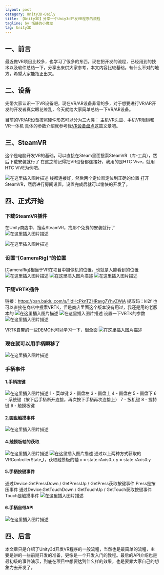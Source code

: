 ```yaml
---
layout: post
category: Unity3D-Daily
title: 【Unity3D】分享一个Uniy3d开发VR程序的流程
tagline: by 恬静的小魔龙
tag: Unity3D
---
```


## 一、前言
最近做VR项目比较多，也学习了很多的东西，现在把开发的流程，已经用到的技术以及软件总结一下，分享出来供大家参考，本文内容比较基础，有什么不对的地方，希望大家能指正出来。

## 二、设备
先带大家认识一下VR设备吧，现在VR/AR设备非常的多，对于想要进行VR/AR开发的开发者真实眼花缭乱，今天就给大家简单总结一下VR/AR设备。

目前的VR/AR设备按照硬件形态可以分为三大类：
主机VR头显、手机VR眼镜和VR一体机
具体的参数介绍就参考我[VR设备盘点](https://blog.csdn.net/q764424567/article/details/83751487)这篇文章吧。

## 三、SteamVR
这个是电脑开发VR的基础，可以直接在Steam里面搜索SteamVR（库-工具），然后下载安装就行了
在这之前记得把VR设备都连接好，我用的是HTC Vive，就用HTC VIVE为例吧。

![在这里插入图片描述](https://img-blog.csdnimg.cn/20181105151552536.png?x-oss-process=image/watermark,type_ZmFuZ3poZW5naGVpdGk,shadow_10,text_aHR0cHM6Ly9ibG9nLmNzZG4ubmV0L3E3NjQ0MjQ1Njc=,size_16,color_FFFFFF,t_70)
线都连接好，然后两个定位器定位到正确的位置
打开SteamVR，然后进行房间设置，设置完成后就可以愉快的开发了。

## 四、正式开始

### 下载SteamVR插件
在Unity商店中，搜索SteamVR，找那个免费的安装就行了
![在这里插入图片描述](https://img-blog.csdnimg.cn/20181105151940368.png?x-oss-process=image/watermark,type_ZmFuZ3poZW5naGVpdGk,shadow_10,text_aHR0cHM6Ly9ibG9nLmNzZG4ubmV0L3E3NjQ0MjQ1Njc=,size_16,color_FFFFFF,t_70)


![在这里插入图片描述](https://img-blog.csdnimg.cn/20181105152033252.png)

### 设置"[CameraRig]"的位置
[CameraRig]相当于VR在项目中摄像机的位置，也就是人能看到的位置
![在这里插入图片描述](https://img-blog.csdnimg.cn/20181105152240633.png)
![在这里插入图片描述](https://img-blog.csdnimg.cn/20181105152320100.png?x-oss-process=image/watermark,type_ZmFuZ3poZW5naGVpdGk,shadow_10,text_aHR0cHM6Ly9ibG9nLmNzZG4ubmV0L3E3NjQ0MjQ1Njc=,size_16,color_FFFFFF,t_70)
![在这里插入图片描述](https://img-blog.csdnimg.cn/20181105152307324.png?x-oss-process=image/watermark,type_ZmFuZ3poZW5naGVpdGk,shadow_10,text_aHR0cHM6Ly9ibG9nLmNzZG4ubmV0L3E3NjQ0MjQ1Njc=,size_16,color_FFFFFF,t_70)
### 下载VRTK插件
链接：https://pan.baidu.com/s/1IdHcPknTZHRavg7YhvZWjA 
提取码：kl2f 
也可以直接在商店中搜索VRTK，但是商店里面这个版本没有用过，我还是用的老版本的
![在这里插入图片描述](https://img-blog.csdnimg.cn/2018110515270267.png)
![在这里插入图片描述](https://img-blog.csdnimg.cn/20181105152827130.png?x-oss-process=image/watermark,type_ZmFuZ3poZW5naGVpdGk,shadow_10,text_aHR0cHM6Ly9ibG9nLmNzZG4ubmV0L3E3NjQ0MjQ1Njc=,size_16,color_FFFFFF,t_70)
设置一下VRTK的参数
![在这里插入图片描述](https://img-blog.csdnimg.cn/20181105152851415.png?x-oss-process=image/watermark,type_ZmFuZ3poZW5naGVpdGk,shadow_10,text_aHR0cHM6Ly9ibG9nLmNzZG4ubmV0L3E3NjQ0MjQ1Njc=,size_16,color_FFFFFF,t_70)

VRTK自带的一些DEMO也可以学习一下，很全面
![在这里插入图片描述](https://img-blog.csdnimg.cn/2018110515292938.png?x-oss-process=image/watermark,type_ZmFuZ3poZW5naGVpdGk,shadow_10,text_aHR0cHM6Ly9ibG9nLmNzZG4ubmV0L3E3NjQ0MjQ1Njc=,size_16,color_FFFFFF,t_70)

### 现在就可以用手柄瞬移了
![在这里插入图片描述](https://img-blog.csdnimg.cn/20181105153034808.png)

### 手柄事件
#### 1.手柄按键
![在这里插入图片描述](https://img-blog.csdnimg.cn/20181105154142472.png?x-oss-process=image/watermark,type_ZmFuZ3poZW5naGVpdGk,shadow_10,text_aHR0cHM6Ly9ibG9nLmNzZG4ubmV0L3E3NjQ0MjQ1Njc=,size_16,color_FFFFFF,t_70)
1 - 菜单键
2 - 圆盘左
3 - 圆盘上
4 - 圆盘右
5 - 圆盘下
6 - 系统键（按下后手柄断开连接，再次按下手柄再次连接上）
7 - 扳机键
8 - 握持键
9 - 触摸板键

#### 2.圆盘触摸事件
![在这里插入图片描述](https://img-blog.csdnimg.cn/20181105153647148.png?x-oss-process=image/watermark,type_ZmFuZ3poZW5naGVpdGk,shadow_10,text_aHR0cHM6Ly9ibG9nLmNzZG4ubmV0L3E3NjQ0MjQ1Njc=,size_16,color_FFFFFF,t_70)
#### 4.触摸板轴的获取
![在这里插入图片描述](https://images2015.cnblogs.com/blog/497526/201606/497526-20160620202737334-1439461029.png)
![在这里插入图片描述](https://images2015.cnblogs.com/blog/497526/201606/497526-20160620202809209-829198118.png)
通过以上两种方式获取的VRControllerState_t，获取触摸板的轴
x = state.rAxis0.x
y = state.rAxis0.y
#### 5.手柄按键事件
通过Device.GetPressDown / GetPressUp / GetPress获取按键事件
Press是按压事件
通过Device.GetTouchDown / GetTouchUp / GetTouch获取按键事件
Touch是触摸事件
![在这里插入图片描述](https://img-blog.csdnimg.cn/20181105154015153.png?x-oss-process=image/watermark,type_ZmFuZ3poZW5naGVpdGk,shadow_10,text_aHR0cHM6Ly9ibG9nLmNzZG4ubmV0L3E3NjQ0MjQ1Njc=,size_16,color_FFFFFF,t_70)
#### 6.手柄自带API
![在这里插入图片描述](https://img-blog.csdnimg.cn/20181105155335446.png?x-oss-process=image/watermark,type_ZmFuZ3poZW5naGVpdGk,shadow_10,text_aHR0cHM6Ly9ibG9nLmNzZG4ubmV0L3E3NjQ0MjQ1Njc=,size_16,color_FFFFFF,t_70)


## 四、后言
本文章只是介绍了Unity3d开发VR程序的一般流程，当然也是最简单的流程，主要是讲的一些前期开发的准备，更像是一个开发入门的教程。最后的API介绍也是最初级的事件演示，到底在项目中想要达到什么样的效果，也是要靠大家自己的想象力去开发了。
